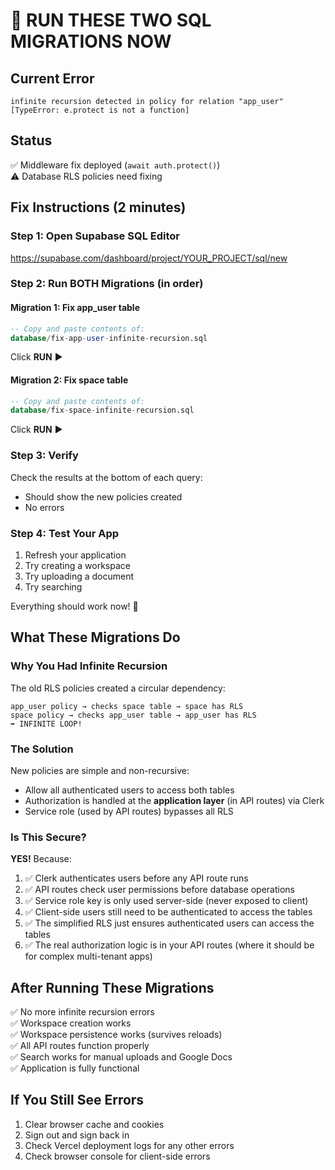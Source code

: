 # 🚨 RUN THESE TWO SQL MIGRATIONS NOW

## Current Error
```
infinite recursion detected in policy for relation "app_user"
[TypeError: e.protect is not a function]
```

## Status
✅ Middleware fix deployed (`await auth.protect()`)  
⚠️ Database RLS policies need fixing

## Fix Instructions (2 minutes)

### Step 1: Open Supabase SQL Editor
https://supabase.com/dashboard/project/YOUR_PROJECT/sql/new

### Step 2: Run BOTH Migrations (in order)

#### Migration 1: Fix app_user table
```sql
-- Copy and paste contents of:
database/fix-app-user-infinite-recursion.sql
```
Click **RUN** ▶️

#### Migration 2: Fix space table
```sql
-- Copy and paste contents of:
database/fix-space-infinite-recursion.sql
```
Click **RUN** ▶️

### Step 3: Verify
Check the results at the bottom of each query:
- Should show the new policies created
- No errors

### Step 4: Test Your App
1. Refresh your application
2. Try creating a workspace
3. Try uploading a document
4. Try searching

Everything should work now! 🎉

## What These Migrations Do

### Why You Had Infinite Recursion
The old RLS policies created a circular dependency:
```
app_user policy → checks space table → space has RLS
space policy → checks app_user table → app_user has RLS
➡️ INFINITE LOOP!
```

### The Solution
New policies are simple and non-recursive:
- Allow all authenticated users to access both tables
- Authorization is handled at the **application layer** (in API routes) via Clerk
- Service role (used by API routes) bypasses all RLS

### Is This Secure?
**YES!** Because:
1. ✅ Clerk authenticates users before any API route runs
2. ✅ API routes check user permissions before database operations
3. ✅ Service role key is only used server-side (never exposed to client)
4. ✅ Client-side users still need to be authenticated to access the tables
5. ✅ The simplified RLS just ensures authenticated users can access the tables
6. ✅ The real authorization logic is in your API routes (where it should be for complex multi-tenant apps)

## After Running These Migrations

✅ No more infinite recursion errors  
✅ Workspace creation works  
✅ Workspace persistence works (survives reloads)  
✅ All API routes function properly  
✅ Search works for manual uploads and Google Docs  
✅ Application is fully functional  

## If You Still See Errors
1. Clear browser cache and cookies
2. Sign out and sign back in
3. Check Vercel deployment logs for any other errors
4. Check browser console for client-side errors



